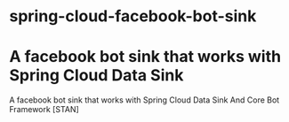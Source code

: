 # spring-cloud-facebook-bot-sink

A facebook bot sink that works with Spring Cloud Data Sink
=======
A facebook bot sink that works with Spring Cloud Data Sink And Core Bot Framework [STAN]

